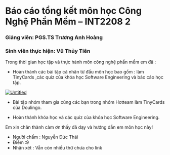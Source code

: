 ﻿# Báo cáo tổng kết môn học Công Nghệ Phần Mềm – INT2208 2

### Giảng viên: PGS.TS Trương Anh Hoàng
### Sinh viên thực hiện: Vũ Thủy Tiên 

Trong thời gian học tập và thực hành môn công nghệ phần mềm em đã :

- Hoàn thành các bài tập cá nhân từ đầu môn học bao gồm : làm  TinyCards  ,các quiz của khóa học Software Engineering và báo cáo học tập.

<a href="https://imgbb.com/"><img src="https://image.ibb.co/fPdidy/Untitled.png" alt="Untitled" border="0"></a>

- Bài tập nhóm tham gia cùng các bạn trong nhóm Hotteam làm TinyCards của Doulingo.

- Hoàn thành khóa học và các quiz của khóa học Software Engineering.

Em xin chân thành cảm ơn thầy đã dạy và hướng dẫn em môn học này!
- Người chấm : Nguyễn Đức Thái
- Điểm :9
- Nhận xét : Vẫn còn nhiều thứ chưa cho link
